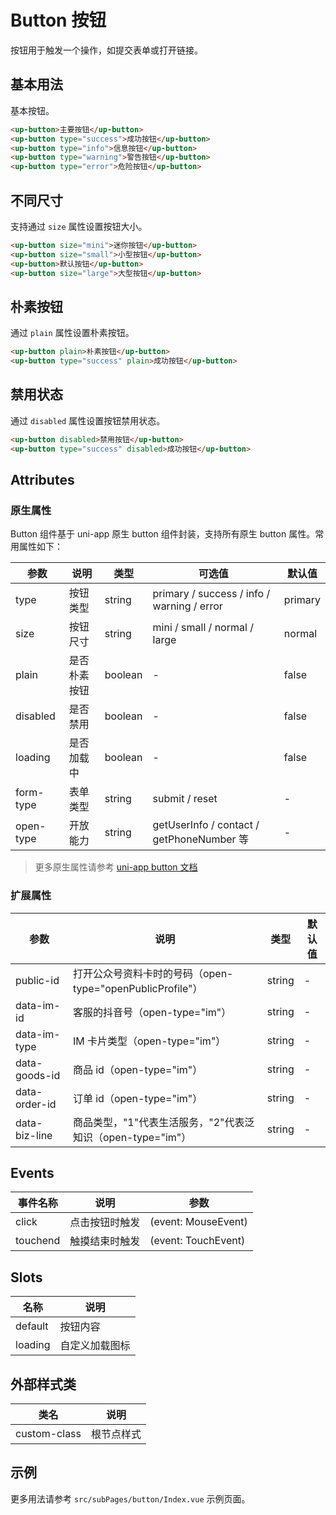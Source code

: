 # Button 按钮

按钮用于触发一个操作，如提交表单或打开链接。

## 基本用法

基本按钮。

```html
<up-button>主要按钮</up-button>
<up-button type="success">成功按钮</up-button>
<up-button type="info">信息按钮</up-button>
<up-button type="warning">警告按钮</up-button>
<up-button type="error">危险按钮</up-button>
```

## 不同尺寸

支持通过 `size` 属性设置按钮大小。

```html
<up-button size="mini">迷你按钮</up-button>
<up-button size="small">小型按钮</up-button>
<up-button>默认按钮</up-button>
<up-button size="large">大型按钮</up-button>
```

## 朴素按钮

通过 `plain` 属性设置朴素按钮。

```html
<up-button plain>朴素按钮</up-button>
<up-button type="success" plain>成功按钮</up-button>
```

## 禁用状态

通过 `disabled` 属性设置按钮禁用状态。

```html
<up-button disabled>禁用按钮</up-button>
<up-button type="success" disabled>成功按钮</up-button>
```

## Attributes

### 原生属性

Button 组件基于 uni-app 原生 button 组件封装，支持所有原生 button 属性。常用属性如下：

| 参数       | 说明         | 类型    | 可选值                                      | 默认值    |
| ---------- | ------------ | ------- | ------------------------------------------- | --------- |
| type       | 按钮类型     | string  | primary / success / info / warning / error  | primary   |
| size       | 按钮尺寸     | string  | mini / small / normal / large               | normal    |
| plain      | 是否朴素按钮 | boolean | -                                           | false     |
| disabled   | 是否禁用     | boolean | -                                           | false     |
| loading    | 是否加载中   | boolean | -                                           | false     |
| form-type  | 表单类型     | string  | submit / reset                              | -         |
| open-type  | 开放能力     | string  | getUserInfo / contact / getPhoneNumber 等   | -         |

> 更多原生属性请参考 [uni-app button 文档](https://uniapp.dcloud.net.cn/component/button.html)

### 扩展属性

| 参数          | 说明                                                   | 类型   | 默认值 |
| ------------- | ------------------------------------------------------ | ------ | ------ |
| public-id     | 打开公众号资料卡时的号码（open-type="openPublicProfile"） | string | -      |
| data-im-id    | 客服的抖音号（open-type="im"）                         | string | -      |
| data-im-type  | IM 卡片类型（open-type="im"）                          | string | -      |
| data-goods-id | 商品 id（open-type="im"）                              | string | -      |
| data-order-id | 订单 id（open-type="im"）                              | string | -      |
| data-biz-line | 商品类型，"1"代表生活服务，"2"代表泛知识（open-type="im"） | string | -      |

## Events

| 事件名称 | 说明         | 参数                  |
| -------- | ------------ | --------------------- |
| click    | 点击按钮时触发 | (event: MouseEvent)   |
| touchend | 触摸结束时触发 | (event: TouchEvent)   |

## Slots

| 名称    | 说明         |
| ------- | ------------ |
| default | 按钮内容     |
| loading | 自定义加载图标 |

## 外部样式类

| 类名         | 说明       |
| ------------ | ---------- |
| custom-class | 根节点样式 |

## 示例

更多用法请参考 `src/subPages/button/Index.vue` 示例页面。
